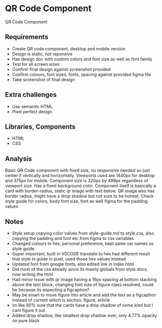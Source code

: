 # QR Code Component

QR Code Component

## Requirements

- Create QR code component, desktop and mobile version
- Design is static, not reponsive
- Has design doc with custom colors and font size as well as font family
- Test for all screen sizes
- Confirm final design against screenshot provided
- Confirm colours, font sizes, fonts, spacing against provided figma file
- Take screenshot of final design

## Extra challenges

- Use semantic HTML
- Pixel perfect design

## Libraries, Components

- HTML
- CSS

## Analysis

Basic QR Code component with fixed size, no responsive needed so just center it vertically and horizontally.  Viewports used are 1440px for desktop and 375px for mobile. Component size is 320px by 499px regardless of viewport size.  Has a fixed background color.  Component itself is basically a card with border-radius, static qr image with text below.  QR image also has border radius, might have a drop shadow but not sure to be honest. Check style guide for colors, body font size, font as well figma for the padding values

## Notes

- Style setup copying color values from style-guide.md to style.css, also copying the padding and font etc from figma to css variables
- Changed colours to hex, personal preference, kept same var names as style guide.
- Super important, built in VSCODE translate to hex had different result that style in guide in pixel, used those hex values instead
- Updated font from google fonts, also edited link in index.html
- Did most of the css already since its mainly globals from style docs, now writing the html
- Had minor issue with qr image having a 16px spacing at bottom stacking above the text block, changing font size of figure class resolved, could be because its expecting a figcaption?
- May be smart to move figure into article and add the text as a figcaption instead of current which is section, figure, article
- im like 80% sure that the cards have a drop shadow of some kind but I cant figure it out
- Added drop shadow, like smallest drop shadow ever, only 4.77% opacity on pure black
